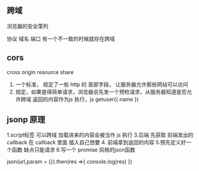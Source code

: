 ## 跨域
浏览器的安全策列

协议 域名 端口 有一个不一致的时候就存在跨域
## cors

cross origin resource share

1. 一个标准， 规定了一些 http 的 首部字段， 让服务器允许那些网站可以访问
2. 规定，如果是得简单请求，浏览器会先发一个预检请求，从服务器知道是否允许跨域 返回的内容作为js 执行，js
getuser({
  name
})

## jsonp 原理

1.script标签 可以跨域 
加载进来的内容会被当作 js 执行
3.后端 先获取 前端发出的 callback 在 callback 里面 插入自己想要
4. 前端拿到返回的内容
5.预先定义好一个函数
缺点只能请求
6.写一个 promise 风格的json函数

json(url,param = {}).then(res =>{
  console.log(res)
})